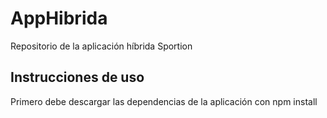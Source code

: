 # AppHibrida

Repositorio de la aplicación híbrida Sportion

## Instrucciones de uso

Primero debe descargar las dependencias de la aplicación con npm install

